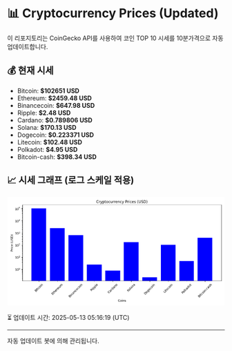
# 📊 Cryptocurrency Prices (Updated)

이 리포지토리는 CoinGecko API를 사용하여 코인 TOP 10 시세를 10분가격으로 자동 업데이트합니다.

## 💰 현재 시세
- Bitcoin: **$102651 USD**
- Ethereum: **$2459.48 USD**
- Binancecoin: **$647.98 USD**
- Ripple: **$2.48 USD**
- Cardano: **$0.789806 USD**
- Solana: **$170.13 USD**
- Dogecoin: **$0.223371 USD**
- Litecoin: **$102.48 USD**
- Polkadot: **$4.95 USD**
- Bitcoin-cash: **$398.34 USD**

## 📈 시세 그래프 (로그 스케일 적용)
![Crypto Prices](crypto_prices.png)

⏳ 업데이트 시간: 2025-05-13 05:16:19 (UTC)

---
자동 업데이트 봇에 의해 관리됩니다.
